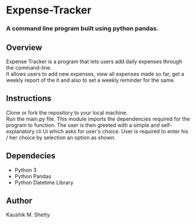 # Expense-Tracker
### A command line program built using python pandas.

## Overview

Expense Tracker is a program that lets users add daily expenses through the command-line. <br />
It allows users to add new expenses, view all expenses made so far, get a weekly report of the it and also to set a weekly reminder for the same.

## Instructions

Clone or fork the repository to your local machine. <br />
Run the main.py file. This module imports the dependencies required for the program to function.
The user is then greeted with a simple and self-explanatory cli Ui which asks for user's choice.
User is required to enter his / her choice by selection an option as shown.

## Dependecies

* Python 3
* Python Pandas
* Python Datetime Library

## Author

Kaushik M. Shetty
